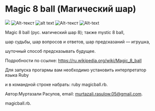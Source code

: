 # Magic 8 ball (Магический шар)
![](https://github.com/.png)
![Alt-текст](https://www.google.com/url?sa=i&url=https%3A%2F%2Fwww.telegraf-spb.ru%2Fproduct%2Fmagicheskij-shar-otvetov-vosmerka-rusificirovannyj%2F&psig=AOvVaw0EFNXietuzPGgiW-qxYUyb&ust=1604407466893000&source=images&cd=vfe&ved=0CAIQjRxqFwoTCLi31Nvx4-wCFQAAAAAdAAAAABAL "Магический шар")
![alt text](http://url/to/img.png)
![Alt-текст](https://www.telegraf-spb.ru/product/magicheskij-shar-otvetov-vosmerka-rusificirovannyj/.png)
![Alt-text](https://www.telegraf-spb.ru/product/magicheskij-shar-otvetov-vosmerka-rusificirovannyj/ "Magicball")

Magic 8 ball (рус. магический шар 8); также mystic 8 ball,

шар судьбы, шар вопросов и ответов, шар предсказаний — игрушка, 

шуточный способ предсказывать будущее.

Подробности по ссылке: https://ru.wikipedia.org/wiki/Magic_8_ball

Для запуска прогармы вам необходимо установить интерпретатор языка Ruby

и в командной строке набрать: ruby magicball.rb.

Автор:Муртазали Расулов, email: murtazali.rasulow.05@gmail.com.

magicball.rb.
